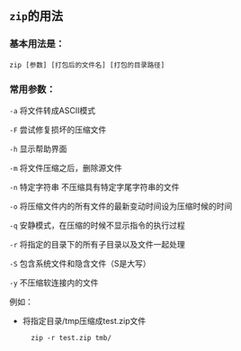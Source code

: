 ## `zip`的用法

### 基本用法是：

```
zip [参数] [打包后的文件名] [打包的目录路径]
```

### 常用参数：

`-a` 将文件转成ASCII模式

`-F` 尝试修复损坏的压缩文件

`-h` 显示帮助界面

`-m` 将文件压缩之后，删除源文件

`-n` 特定字符串 不压缩具有特定字尾字符串的文件

`-o` 将压缩文件内的所有文件的最新变动时间设为压缩时候的时间

`-q` 安静模式，在压缩的时候不显示指令的执行过程

`-r` 将指定的目录下的所有子目录以及文件一起处理

`-S` 包含系统文件和隐含文件（S是大写）

`-y`  不压缩软连接内的文件

例如：

- 将指定目录/tmp压缩成test.zip文件

  ```
    zip -r test.zip tmb/
  ```